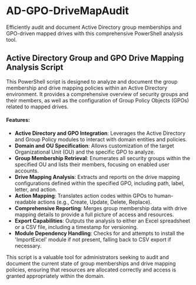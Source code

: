 # AD-GPO-DriveMapAudit
Efficiently audit and document Active Directory group memberships and GPO-driven mapped drives with this comprehensive PowerShell analysis tool.

## Active Directory Group and GPO Drive Mapping Analysis Script

This PowerShell script is designed to analyze and document the group membership and drive mapping policies within an Active Directory environment. It provides a comprehensive overview of security groups and their members, as well as the configuration of Group Policy Objects (GPOs) related to mapped drives.

#### Features:

- **Active Directory and GPO Integration**: Leverages the Active Directory and Group Policy modules to interact with domain entities and policies.
- **Domain and OU Specification**: Allows customization of the target Organizational Unit (OU) and the specific GPO to analyze.
- **Group Membership Retrieval**: Enumerates all security groups within the specified OU and lists their members, focusing on enabled user accounts.
- **Drive Mapping Analysis**: Extracts and reports on the drive mapping configurations defined within the specified GPO, including path, label, letter, and action.
- **Action Mapping**: Translates action codes within GPOs to human-readable actions (e.g., Create, Update, Delete, Replace).
- **Comprehensive Reporting**: Merges group membership data with drive mapping details to provide a full picture of access and resources.
- **Export Capabilities**: Outputs the analysis to either an Excel spreadsheet or a CSV file, including a timestamp for versioning.
- **Module Dependency Handling**: Checks for and attempts to install the 'ImportExcel' module if not present, falling back to CSV export if necessary.

This script is a valuable tool for administrators seeking to audit and document the current state of group memberships and drive mapping policies, ensuring that resources are allocated correctly and access is granted appropriately within the domain.
